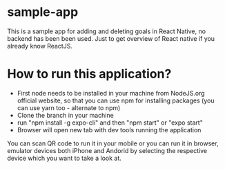 # sample-app

This is a sample app for adding and deleting goals in React Native, no backend has been been used. Just to get overview of React native if you already know ReactJS.

# How to run this application?
- First node needs to be installed in your machine from NodeJS.org official website, so that you can use npm for installing packages (you can use yarn too - alternate to npm)
- Clone the branch in your machine
- run "npm install -g expo-cli" and then "npm start" or "expo start"
- Browser will open new tab with dev tools running the application

You can scan QR code to run it in your mobile or you can run it in browser, emulator devices both iPhone and Andorid by selecting the respective device which you want to take a look at.
